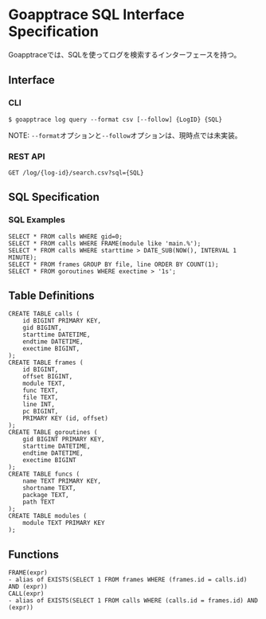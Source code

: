 # Goapptrace SQL Interface Specification
Goapptraceでは、SQLを使ってログを検索するインターフェースを持つ。


## Interface
### CLI
```
$ goapptrace log query --format csv [--follow] {LogID} {SQL}
```

NOTE: `--format`オプションと`--follow`オプションは、現時点では未実装。


### REST API
```
GET /log/{log-id}/search.csv?sql={SQL}
```



## SQL Specification
### SQL Examples
```
SELECT * FROM calls WHERE gid=0;
SELECT * FROM calls WHERE FRAME(module like 'main.%');
SELECT * FROM calls WHERE starttime > DATE_SUB(NOW(), INTERVAL 1 MINUTE);
SELECT * FROM frames GROUP BY file, line ORDER BY COUNT(1);
SELECT * FROM goroutines WHERE exectime > '1s';
```


## Table Definitions
```
CREATE TABLE calls (
	id BIGINT PRIMARY KEY,
	gid BIGINT,
	starttime DATETIME,
	endtime DATETIME,
	exectime BIGINT,
);
CREATE TABLE frames (
	id BIGINT,
	offset BIGINT,
	module TEXT,
	func TEXT,
	file TEXT,
	line INT,
	pc BIGINT,
	PRIMARY KEY (id, offset)
);
CREATE TABLE goroutines (
	gid BIGINT PRIMARY KEY,
	starttime DATETIME,
	endtime DATETIME,
	exectime BIGINT
);
CREATE TABLE funcs (
	name TEXT PRIMARY KEY,
	shortname TEXT,
	package TEXT,
	path TEXT
);
CREATE TABLE modules (
	module TEXT PRIMARY KEY
);
```


## Functions
```
FRAME(expr)
- alias of EXISTS(SELECT 1 FROM frames WHERE (frames.id = calls.id) AND (expr))
CALL(expr)
- alias of EXISTS(SELECT 1 FROM calls WHERE (calls.id = frames.id) AND (expr))
```

